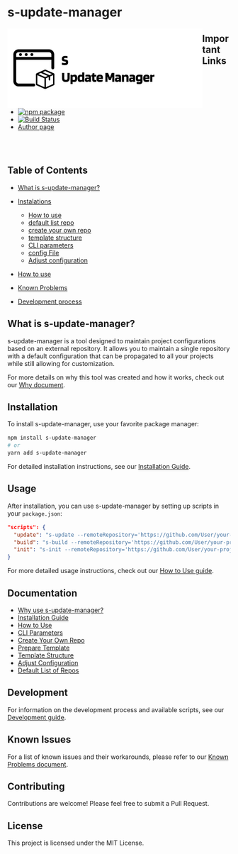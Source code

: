 # s-update-manager

<a href="https://github.com/SebastianWesolowski/starter-npm-package"><img align="left" width="440" height="180" alt="s-update-manager package" src="srcReadme/heroImageReposytory.png"></a>

## Important Links

- [![npm package][npm-img]][npm-url]
- [![Build Status][build-img]][build-url]
- [Author page](https://wesolowski.dev)

<br>
<br>

## Table of Contents

- [What is s-update-manager?](docs/why.md)
- [Instalations](docs/instalations.md)
  - [How to use](docs/howToUse.md)
  - [default list repo](docs/default-list-repo.md)
  - [create your own repo](docs/create-your-own-repo.md)
  - [template structure](docs/template-structure.md)
  - [CLI parameters](docs/cli-parameters.md)
  - [config File](docs/config-file.md)
  - [Adjust configuration](docs/adjust-configuration.md)
- [How to use](docs/howToUse.md)
- [Known Problems](docs/knowProblems.md)

- [Development process](docs/development.md)

## What is s-update-manager?

s-update-manager is a tool designed to maintain project configurations based on an external repository. It allows you to maintain a single repository with a default configuration that can be propagated to all your projects while still allowing for customization.

For more details on why this tool was created and how it works, check out our [Why document](docs/why.md).

## Installation

To install s-update-manager, use your favorite package manager:

```bash
npm install s-update-manager
# or
yarn add s-update-manager
```

For detailed installation instructions, see our [Installation Guide](docs/instalations.md).

## Usage

After installation, you can use s-update-manager by setting up scripts in your `package.json`:

```json
"scripts": {
  "update": "s-update --remoteRepository='https://github.com/User/your-project-name/tree/dev/node/templateCatalog'",
  "build": "s-build --remoteRepository='https://github.com/User/your-project-name/tree/dev/node/templateCatalog'",
  "init": "s-init --remoteRepository='https://github.com/User/your-project-name/tree/dev/node/templateCatalog'"
}
```

For more detailed usage instructions, check out our [How to Use guide](docs/howToUse.md).

## Documentation

- [Why use s-update-manager?](docs/why.md)
- [Installation Guide](docs/instalations.md)
- [How to Use](docs/howToUse.md)
- [CLI Parameters](docs/cli-parameters.md)
- [Create Your Own Repo](docs/create-your-own-repo.md)
- [Prepare Template](docs/prepare-template.md)
- [Template Structure](docs/template-structure.md)
- [Adjust Configuration](docs/adjust-configuration.md)
- [Default List of Repos](docs/default-list-repo.md)

## Development

For information on the development process and available scripts, see our [Development guide](docs/development.md).

## Known Issues

For a list of known issues and their workarounds, please refer to our [Known Problems document](docs/knowProblems.md).

## Contributing

Contributions are welcome! Please feel free to submit a Pull Request.

## License

This project is licensed under the MIT License.

[build-img]: https://github.com/SebastianWesolowski/s-update-manager/actions/workflows/release.yml/badge.svg
[build-url]: https://github.com/SebastianWesolowski/s-update-manager/actions/workflows/release.yml
[downloads-img]: https://img.shields.io/npm/dt/s-update-manager
[downloads-url]: https://www.npmtrends.com/s-update-manager
[npm-img]: https://img.shields.io/npm/v/s-update-manager
[npm-url]: https://www.npmjs.com/package/s-update-manager
[issues-img]: https://img.shields.io/github/issues/SebastianWesolowski/s-update-manager
[issues-url]: https://github.com/SebastianWesolowski/s-update-manager/issues
[semantic-release-img]: https://img.shields.io/badge/%20%20%F0%9F%93%A6%F0%9F%9A%80-semantic--release-e10079.svg
[semantic-release-url]: https://github.com/semantic-release/semantic-release
[commitizen-img]: https://img.shields.io/badge/commitizen-friendly-brightgreen.svg
[commitizen-url]: http://commitizen.github.io/cz-cli/

